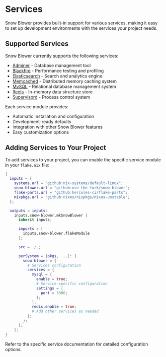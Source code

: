 # Services

Snow Blower provides built-in support for various services, making it easy to set up development environments with the services your project needs.

## Supported Services

Snow Blower currently supports the following services:

- [Adminer](./adminer.md) - Database management tool
- [Blackfire](./blackfire.md) - Performance testing and profiling
- [Elasticsearch](./elasticsearch.md) - Search and analytics engine
- [Memcached](./memcached.md) - Distributed memory caching system
- [MySQL](./mysql.md) - Relational database management system
- [Redis](./redis.md) - In-memory data structure store
- [Supervisord](./supervisord.md) - Process control system

Each service module provides:

- Automatic installation and configuration
- Development-ready defaults
- Integration with other Snow Blower features
- Easy customization options

## Adding Services to Your Project

To add services to your project, you can enable the specific service module in your `flake.nix` file:

```nix
{
  inputs = {
    systems.url = "github:nix-systems/default-linux";
    snow-blower.url = "github:use-the-fork/snow-blower";
    flake-parts.url = "github:hercules-ci/flake-parts";
    nixpkgs.url = "github:nixos/nixpkgs/nixos-unstable";
  };

  outputs = inputs:
    inputs.snow-blower.mkSnowBlower {
      inherit inputs;

      imports = [
        inputs.snow-blower.flakeModule
      ];

      src = ./.;

      perSystem = {pkgs, ...}: {
        snow-blower = {
          # Services configuration
          services = {
            mysql = {
              enable = true;
              # Service-specific configuration
              settings = {
                port = 3306;
              };
            };
            redis.enable = true;
            # Add other services as needed
          };
        };
      };
    };
}
```

Refer to the specific service documentation for detailed configuration options.
